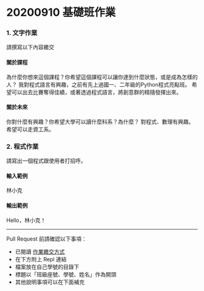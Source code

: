 # 20200910 基礎班作業

### 1. 文字作業
請撰寫以下內容繳交

#### 關於課程
為什麼你想來這個課程？你希望這個課程可以讓你達到什麼狀態，或是成為怎樣的人？
我對程式語言有興趣，之前有先上過國一、二年級的Python程式亮點班。
希望可以出去比賽奪得佳績，或著透過程式語言，將創意群的精隨發揮出來。

#### 關於未來
你對什麼有興趣？你希望大學可以讀什麼科系？為什麼？
對程式、數理有興趣。
希望可以走資工系。

### 2. 程式作業
請寫出一個程式跟使用者打招呼。

#### 輸入範例
林小克

#### 輸出範例
Hello，林小克！

---

Pull Request 前請確認以下事項：

* 已閱讀 [作業繳交方式](https://hackmd.io/@nssh/nscsc/%2F%40nssh%2Fsummit-homework)
* 在下方附上 Repl 連結
* 檔案放在自己學號的目錄下
* 標題以「班級座號、學號、姓名」作為開頭
* 其他說明事項可以在下面補充
